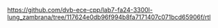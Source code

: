 https://github.com/dvb-ece-cpp/lab7-fa24-3300l-lung_zambrana/tree/117624e0db96f994b8fa7171407c071bcd65906f/rtl
